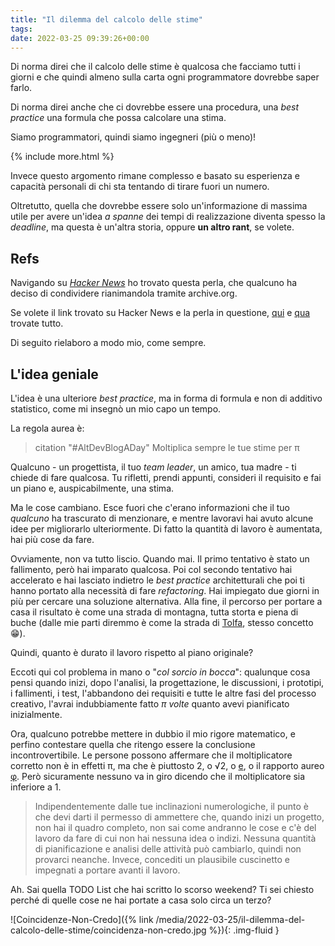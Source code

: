 ```yaml
---
title: "Il dilemma del calcolo delle stime"
tags: 
date: 2022-03-25 09:39:26+00:00
---
```


Di norma direi che il calcolo delle stime è qualcosa che facciamo tutti i giorni e che quindi almeno sulla carta ogni programmatore dovrebbe saper farlo.

Di norma direi anche che ci dovrebbe essere una procedura, una *best practice* una formula che possa calcolare una stima.

Siamo programmatori, quindi siamo ingegneri (più o meno)!

{% include more.html %}

Invece questo argomento rimane complesso e basato su esperienza e capacità personali di chi sta tentando di tirare fuori un numero.

Oltretutto, quella che dovrebbe essere solo un'informazione di massima utile per avere un'idea *a spanne* dei tempi di realizzazione diventa spesso la *deadline*, ma questa è un'altra storia, oppure **un altro rant**, se volete.

## Refs

Navigando su [*Hacker News*](https://news.ycombinator.com/) ho trovato questa perla, che qualcuno ha deciso di condividere rianimandola tramite archive.org.

Se volete il link trovato su Hacker News e la perla in questione, [qui](https://news.ycombinator.com/item?id=28667174) e [qua](https://web.archive.org/web/20170603123809/http://www.tuicool.com:80/articles/7niyym) trovate tutto.

Di seguito rielaboro a modo mio, come sempre.

## L'idea geniale

L'idea è una ulteriore *best practice*, ma in forma di formula e non di additivo statistico, come mi insegnò un mio capo un tempo.

La regola aurea è:

> citation "#AltDevBlogADay"
> Moltiplica sempre le tue stime per π

Qualcuno - un progettista, il tuo *team leader*, un amico, tua madre - ti chiede di fare qualcosa. Tu rifletti, prendi appunti, consideri il requisito e fai un piano e, auspicabilmente, una stima.

Ma le cose cambiano. Esce fuori che c'erano informazioni che il tuo *qualcuno* ha trascurato di menzionare, e mentre lavoravi hai avuto alcune idee per migliorarlo ulteriormente. Di fatto la quantità di lavoro è aumentata, hai più cose da fare.

Ovviamente, non va tutto liscio. Quando mai. Il primo tentativo è stato un fallimento, però hai imparato qualcosa. Poi col secondo tentativo hai accelerato e hai lasciato indietro le *best practice* architetturali che poi ti hanno portato alla necessità di fare *refactoring*. Hai impiegato due giorni in più per cercare una soluzione alternativa. Alla fine, il percorso per portare a casa il risultato è come una strada di montagna, tutta storta e piena di buche (dalle mie parti diremmo è come la strada di [Tolfa](https://it.wikipedia.org/wiki/Tolfa), stesso concetto :grin:).

Quindi, quanto è durato il lavoro rispetto al piano originale?

Eccoti qui col problema in mano o "_col sorcio in bocca_": qualunque cosa pensi quando inizi, dopo l'analisi, la progettazione, le discussioni, i prototipi, i fallimenti, i test, l'abbandono dei requisiti e tutte le altre fasi del processo creativo, l'avrai indubbiamente fatto *π volte* quanto avevi pianificato inizialmente.

Ora, qualcuno potrebbe mettere in dubbio il mio rigore matematico, e perfino contestare quella che ritengo essere la conclusione incontrovertibile. Le persone possono affermare che il moltiplicatore corretto non è in effetti π, ma che è piuttosto 2, o √2, o [e](https://it.wikipedia.org/wiki/E_(costante_matematica)), o il rapporto aureo [φ](https://it.wikipedia.org/wiki/Sezione_aurea). Però sicuramente nessuno va in giro dicendo che il moltiplicatore sia inferiore a 1.

> Indipendentemente dalle tue inclinazioni numerologiche, il punto è che devi darti il ​​permesso di ammettere che, quando inizi un progetto, non hai il quadro completo, non sai come andranno le cose e c'è del lavoro da fare di cui non hai nessuna idea o indizi.
> Nessuna quantità di pianificazione e analisi delle attività può cambiarlo, quindi non provarci neanche. Invece, concediti un plausibile cuscinetto e impegnati a portare avanti il lavoro.

Ah. Sai quella TODO List che hai scritto lo scorso weekend? Ti sei chiesto perché di quelle cose ne hai portate a casa solo circa un terzo?

<div class="row d-flex justify-content-center">
<div class="col col-12 col-xl-8" markdown="1">
![Coincidenze-Non-Credo]({% link /media/2022-03-25/il-dilemma-del-calcolo-delle-stime/coincidenza-non-credo.jpg %}){: .img-fluid }
</div>
</div>
